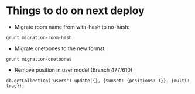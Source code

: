 # Things to do on next deploy

* Migrate room name from with-hash to no-hash:
```
grunt migration-room-hash
```
* Migrate onetoones to the new format:
```
grunt migration-onetoones
```
* Remove position in user model (Branch 477/610)
```
db.getCollection('users').update({}, {$unset: {positions: 1}}, {multi: true});
```